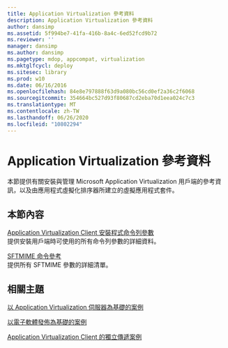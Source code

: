 ```yaml
---
title: Application Virtualization 參考資料
description: Application Virtualization 參考資料
author: dansimp
ms.assetid: 5f994be7-41fa-416b-8a4c-6ed52fcd9b72
ms.reviewer: ''
manager: dansimp
ms.author: dansimp
ms.pagetype: mdop, appcompat, virtualization
ms.mktglfcycl: deploy
ms.sitesec: library
ms.prod: w10
ms.date: 06/16/2016
ms.openlocfilehash: 84e8e797888f63d9a080bc56cd0ef2a36c2f6068
ms.sourcegitcommit: 354664bc527d93f80687cd2eba70d1eea024c7c3
ms.translationtype: MT
ms.contentlocale: zh-TW
ms.lasthandoff: 06/26/2020
ms.locfileid: "10802294"
---
```

# Application Virtualization 參考資料


本節提供有關安裝與管理 Microsoft Application Virtualization 用戶端的參考資訊，以及由應用程式虛擬化排序器所建立的虛擬應用程式套件。

## 本節內容


<a href="" id="application-virtualization-client-installer-command-line-parameters"></a>[Application Virtualization Client 安裝程式命令列參數](application-virtualization-client-installer-command-line-parameters.md)  
提供安裝用戶端時可使用的所有命令列參數的詳細資料。

<a href="" id="sftmime--command-reference"></a>[SFTMIME 命令參考](sftmime--command-reference.md)  
提供所有 SFTMIME 參數的詳細清單。

## 相關主題


[以 Application Virtualization 伺服器為基礎的案例](application-virtualization-server-based-scenario.md)

[以電子軟體發佈為基礎的案例](electronic-software-distribution-based-scenario.md)

[Application Virtualization Client 的獨立傳遞案例](stand-alone-delivery-scenario-for-application-virtualization-clients.md)

 

 





